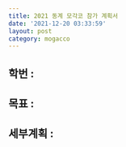 ```yaml
---
title: 2021 동계 모각코 참가 계획서
date: '2021-12-20 03:33:59'
layout: post
category: mogacco
---
```


## 학번 : 
## 목표 : 

## 세부계획 :
